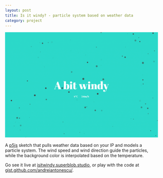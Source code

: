 ```yaml
---
layout: post
title: Is it windy? - particle system based on weather data
category: project
---
```


![Is it Windy screenshot](/assets/img/windy-1.png)

A [p5js](https://p5js.org/) sketch that pulls weather data based on your IP and models a particle system. The wind speed and wind direction guide the particles, while the background color is interpolated based on the temperature.

Go see it live at [isitwindy.superblob.studio](https://isitwindy.superblob.studio/), or play with the code at [gist.github.com/andreiantonescu/](https://gist.github.com/andreiantonescu/ba2eaa0b5e4ac9cfc453c608da3368e7).